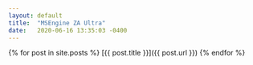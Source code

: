 ```yaml
---
layout: default
title:  "MSEngine ZA Ultra"
date:   2020-06-16 13:35:03 -0400
---
```


  {% for post in site.posts %}
	[{{ post.title }}]({{ post.url }})
  {% endfor %}
